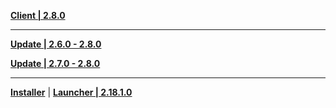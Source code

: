 **[Client | 2.8.0](https://autopatchhk.yuanshen.com/client_app/download/pc_zip/20220625012443_r2qBGYstD0u3Q9xK/GenshinImpact_2.8.0.zip)**

---

**[Update | 2.6.0 - 2.8.0](https://autopatchhk.yuanshen.com/client_app/update/hk4e_global/10/game_2.6.0_2.8.0_hdiff_CmcT2Qur7R3tM0hU.zip)**

**[Update | 2.7.0 - 2.8.0](https://autopatchhk.yuanshen.com/client_app/update/hk4e_global/10/game_2.7.0_2.8.0_hdiff_JvqEs0RiP9OrAbY7.zip)**

---

**[Installer](https://autopatchhk.yuanshen.com/client_app/download/launcher/20220704153657_TIMqxOSlfK1Ll20n/GenshinImpact_install_20220617031908.exe)** | **[Launcher | 2.18.1.0](https://autopatchhk.yuanshen.com/client_app/update/hk4e_global/10/update_20220617025207_e4cf1e11kMXqN5se.zip)**
